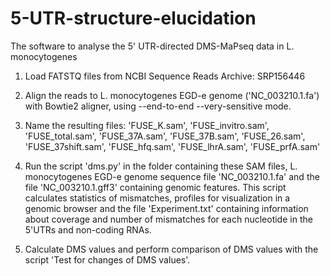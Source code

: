 # 5-UTR-structure-elucidation

The software to analyse the 5' UTR-directed DMS-MaPseq data in L. monocytogenes

1) Load FATSTQ files from NCBI Sequence Reads Archive: SRP156446

2) Align the reads to L. monocytogenes EGD-e genome ('NC_003210.1.fa') with 
   Bowtie2 aligner, using --end-to-end --very-sensitive mode.

3) Name the resulting files: 'FUSE_K.sam', 'FUSE_invitro.sam',
   'FUSE_total.sam', 'FUSE_37A.sam', 'FUSE_37B.sam', 'FUSE_26.sam',
   'FUSE_37shift.sam', 'FUSE_hfq.sam', 'FUSE_lhrA.sam',  'FUSE_prfA.sam'

4) Run the script 'dms.py' in the folder containing these SAM files,
   L. monocytogenes  EGD-e genome sequence file 'NC_003210.1.fa' and
   the file 'NC_003210.1.gff3' containing genomic features. This script
   calculates statistics of mismatches, profiles for visualization in 
   a genomic browser and the file 'Experiment.txt' containing information
   about coverage and number of mismatches for each nucleotide in the
   5'UTRs and non-coding RNAs.
   
5) Calculate DMS values and perform comparison of DMS values with the
   script 'Test for changes of DMS values'.
   
